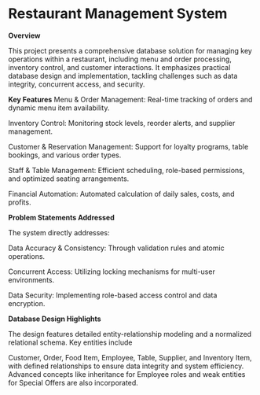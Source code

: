 # Restaurant Management System

**Overview**

This project presents a comprehensive database solution for managing key operations within a restaurant, including menu and order processing, inventory control, and customer interactions. It emphasizes practical database design and implementation, tackling challenges such as data integrity, concurrent access, and security.


**Key Features**
Menu & Order Management: Real-time tracking of orders and dynamic menu item availability.

Inventory Control: Monitoring stock levels, reorder alerts, and supplier management.

Customer & Reservation Management: Support for loyalty programs, table bookings, and various order types.

Staff & Table Management: Efficient scheduling, role-based permissions, and optimized seating arrangements.

Financial Automation: Automated calculation of daily sales, costs, and profits.


**Problem Statements Addressed**

The system directly addresses:

Data Accuracy & Consistency: Through validation rules and atomic operations.

Concurrent Access: Utilizing locking mechanisms for multi-user environments.

Data Security: Implementing role-based access control and data encryption.

**Database Design Highlights**

The design features detailed entity-relationship modeling and a normalized relational schema. Key entities include 

Customer, Order, Food Item, Employee, Table, Supplier, and Inventory Item, with defined relationships to ensure data 
integrity and system efficiency. Advanced concepts like inheritance for 
Employee roles and weak entities for Special Offers are also incorporated.
